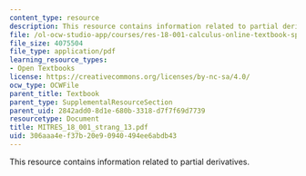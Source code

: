 ```yaml
---
content_type: resource
description: This resource contains information related to partial derivatives.
file: /ol-ocw-studio-app/courses/res-18-001-calculus-online-textbook-spring-2005/306aaa4ef37b20e90940494ee6abdb43_MITRES_18_001_strang_13.pdf
file_size: 4075504
file_type: application/pdf
learning_resource_types:
- Open Textbooks
license: https://creativecommons.org/licenses/by-nc-sa/4.0/
ocw_type: OCWFile
parent_title: Textbook
parent_type: SupplementalResourceSection
parent_uid: 2842add0-8d1e-680b-3318-d7f7f69d7739
resourcetype: Document
title: MITRES_18_001_strang_13.pdf
uid: 306aaa4e-f37b-20e9-0940-494ee6abdb43
---
```

This resource contains information related to partial derivatives.
